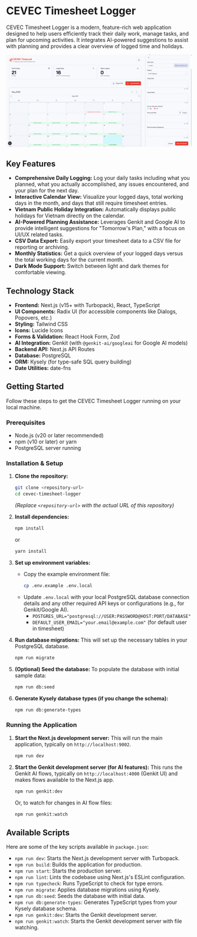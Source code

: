 # CEVEC Timesheet Logger

CEVEC Timesheet Logger is a modern, feature-rich web application designed to help users efficiently track their daily work, manage tasks, and plan for upcoming activities. It integrates AI-powered suggestions to assist with planning and provides a clear overview of logged time and holidays.

![CEVEC Timesheet Logger Screenshot](assets/screenshot.png)

## Key Features

*   **Comprehensive Daily Logging:** Log your daily tasks including what you planned, what you actually accomplished, any issues encountered, and your plan for the next day.
*   **Interactive Calendar View:** Visualize your logged days, total working days in the month, and days that still require timesheet entries.
*   **Vietnam Public Holiday Integration:** Automatically displays public holidays for Vietnam directly on the calendar.
*   **AI-Powered Planning Assistance:** Leverages Genkit and Google AI to provide intelligent suggestions for "Tomorrow's Plan," with a focus on UI/UX related tasks.
*   **CSV Data Export:** Easily export your timesheet data to a CSV file for reporting or archiving.
*   **Monthly Statistics:** Get a quick overview of your logged days versus the total working days for the current month.
*   **Dark Mode Support:** Switch between light and dark themes for comfortable viewing.

## Technology Stack

*   **Frontend:** Next.js (v15+ with Turbopack), React, TypeScript
*   **UI Components:** Radix UI (for accessible components like Dialogs, Popovers, etc.)
*   **Styling:** Tailwind CSS
*   **Icons:** Lucide Icons
*   **Forms & Validation:** React Hook Form, Zod
*   **AI Integration:** Genkit (with `@genkit-ai/googleai` for Google AI models)
*   **Backend API:** Next.js API Routes
*   **Database:** PostgreSQL
*   **ORM:** Kysely (for type-safe SQL query building)
*   **Date Utilities:** date-fns

## Getting Started

Follow these steps to get the CEVEC Timesheet Logger running on your local machine.

### Prerequisites

*   Node.js (v20 or later recommended)
*   npm (v10 or later) or yarn
*   PostgreSQL server running

### Installation & Setup

1.  **Clone the repository:**
    ```bash
    git clone <repository-url>
    cd cevec-timesheet-logger 
    ```
    *(Replace `<repository-url>` with the actual URL of this repository)*

2.  **Install dependencies:**
    ```bash
    npm install
    ```
    or
    ```bash
    yarn install
    ```

3.  **Set up environment variables:**
    *   Copy the example environment file:
        ```bash
        cp .env.example .env.local
        ```
    *   Update `.env.local` with your local PostgreSQL database connection details and any other required API keys or configurations (e.g., for Genkit/Google AI).
        *   `POSTGRES_URL="postgresql://USER:PASSWORD@HOST:PORT/DATABASE"`
        *   `DEFAULT_USER_EMAIL="your.email@example.com"` (for default user in timesheet)

4.  **Run database migrations:**
    This will set up the necessary tables in your PostgreSQL database.
    ```bash
    npm run migrate
    ```

5.  **(Optional) Seed the database:**
    To populate the database with initial sample data:
    ```bash
    npm run db:seed
    ```

6.  **Generate Kysely database types (if you change the schema):**
    ```bash
    npm run db:generate-types
    ```

### Running the Application

1.  **Start the Next.js development server:**
    This will run the main application, typically on `http://localhost:9002`.
    ```bash
    npm run dev
    ```

2.  **Start the Genkit development server (for AI features):**
    This runs the Genkit AI flows, typically on `http://localhost:4000` (Genkit UI) and makes flows available to the Next.js app.
    ```bash
    npm run genkit:dev
    ```
    Or, to watch for changes in AI flow files:
    ```bash
    npm run genkit:watch
    ```

## Available Scripts

Here are some of the key scripts available in `package.json`:

*   `npm run dev`: Starts the Next.js development server with Turbopack.
*   `npm run build`: Builds the application for production.
*   `npm run start`: Starts the production server.
*   `npm run lint`: Lints the codebase using Next.js's ESLint configuration.
*   `npm run typecheck`: Runs TypeScript to check for type errors.
*   `npm run migrate`: Applies database migrations using Kysely.
*   `npm run db:seed`: Seeds the database with initial data.
*   `npm run db:generate-types`: Generates TypeScript types from your Kysely database schema.
*   `npm run genkit:dev`: Starts the Genkit development server.
*   `npm run genkit:watch`: Starts the Genkit development server with file watching.
